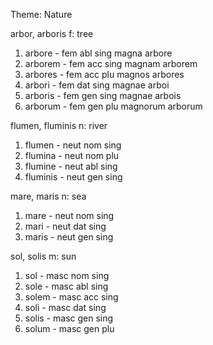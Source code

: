Theme: Nature

arbor, arboris f: tree

1. arbore - fem abl sing magna arbore
2. arborem - fem acc sing magnam arborem
3. arbores - fem acc plu magnos arbores
4. arbori - fem dat sing magnae arboi
5. arboris - fem gen sing magnae arbois
6. arborum - fem gen plu magnorum arborum

flumen, fluminis n: river

1. flumen - neut nom sing
2. flumina - neut nom plu
3. flumine - neut abl sing
4. fluminis - neut gen sing

mare, maris n: sea

1. mare - neut nom sing
2. mari - neut dat sing
3. maris - neut gen sing

sol, solis m: sun

1. sol - masc nom sing
2. sole - masc abl sing
3. solem - masc acc sing
4. soli - masc dat sing
5. solis - masc gen sing
6. solum - masc gen plu
